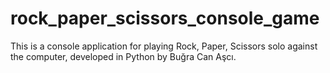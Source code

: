 # rock_paper_scissors_console_game
This is a console application for playing Rock, Paper, Scissors solo against the computer, developed in Python by  Buğra Can Aşcı.

